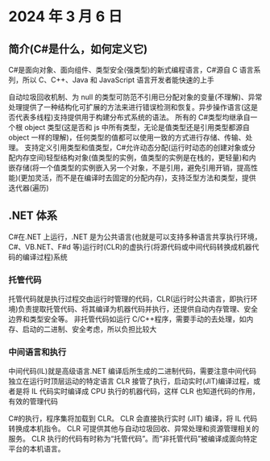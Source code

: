 # 2024 年 3 月 6 日

## 简介(C#是什么，如何定义它)

C#是面向对象、面向组件、类型安全(强类型)的新式编程语言，C#源自 C 语言系列，所以 C、C++、Java 和 JavaScript 语言开发者能快速的上手

自动垃圾回收机制、为 null 的类型可防范不引用已分配对象的变量(不理解)、异常处理提供了一种结构化可扩展的方法来进行错误检测和恢复。异步操作语言(这是否代表多线程)支持提供用于构建分布式系统的语法。
所有的 C#类型均继承自一个根 object 类型(这是否和 js 中所有类型，无论是值类型还是引用类型都源自 object 一样的理解)，任何类型的值都可以使用一致的方式进行存储、传输、处理。
支持定义引用类型和值类型，C#允许动态分配(运行时动态的创建对象或分配内存空间)轻型结构对象(值类型的实例，值类型的实例是在栈的，更轻量)和内嵌存储(将一个值类型的实例嵌入另一个对象，不是引用，避免引用开销，提高性能)(更加灵活，而不是在编译时去固定的分配内存)，支持泛型方法和类型，提供迭代器(遍历)

## .NET 体系

C#在.NET 上运行，.NET 是为公共语言(也就是可以支持多种语言共享执行环境，C#、VB.NET、F#d 等)运行时(CLR)的虚执行(将源代码或中间代码转换成机器代码的编译过程)系统

### 托管代码

托管代码就是执行过程交由运行时管理的代码，CLR(运行时公共语言，即执行环境)负责提取托管代码、将其编译为机器代码并执行，还提供自动内存管理、安全边界和类型安全等。
非托管代码如运行 C/C++程序，需要手动的去处理，如内存、启动的二进制、安全考虑，所以负担比较大

### 中间语言和执行

中间代码(IL)就是高级语言.NET 编译后所生成的二进制代码，需要注意中间代码独立在运行时顶层运动的特定语言
CLR 接管了执行，启动实时(JIT)编译过程，或者是将 IL 代码实时编译成 CPU 执行的机器代码，这样 CLR 也知道代码的作用，有效的管理代码

C#的执行，程序集将加载到 CLR。 CLR 会直接执行实时 (JIT) 编译，将 IL 代码转换成本机指令。 CLR 可提供其他与自动垃圾回收、异常处理和资源管理相关的服务。 CLR 执行的代码有时称为“托管代码”。而“非托管代码”被编译成面向特定平台的本机语言。
